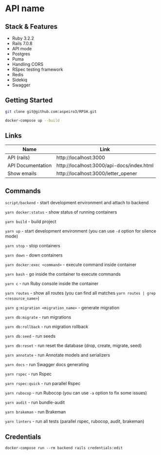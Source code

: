 # API name

## Stack & Features

* Ruby 3.2.2
* Rails 7.0.8
* API mode
* Postgres
* Puma
* Handling CORS
* RSpec testing framework
* Redis
* Sidekiq
* Swagger

## Getting Started

```bash
git clone git@github.com:aspeiro3/RPSH.git
```

```bash
docker-compose up --build
```

## Links

| Name              | Link                                      |
|-------------------|-------------------------------------------|
| API (rails)       | http://localhost:3000                     |
| API Documentation | http://localhost:3000/api-docs/index.html |
| Show emails       | http://localhost:3000/letter_opener       |

## Commands

`script/backend` - start development environment and attach to backend

`yarn docker:status` - show status of running containers

`yarn build` - build project

`yarn up` - start development environment (you can use `-d` option for silence mode)

`yarn stop` - stop containers

`yarn down` - down containers

`yarn docker:exec <command>` - execute command inside container

`yarn bash` - go inside the container to execute commands

`yarn c` - run Ruby console inside the container

`yarn routes` - show all routes (you can find all matches `yarn routes | grep <resource_name>`)

`yarn g:migration <migration_name>` - generate migration

`yarn db:migrate` - run migrations

`yarn db:rollback` - run migration rollback

`yarn db:seed` - run seeds

`yarn db:reset` - run reset the database (drop, create, migrate, seed)

`yarn annotate` - run Annotate models and serializers

`yarn docs` - run Swagger docs generating

`yarn rspec` - run Rspec

`yarn rspec:quick` - run parallel Rspec

`yarn rubocop` - run Rubocop (you can use `-a` option to fix some issues)

`yarn audit` - run bundle-audit

`yarn brakeman` - run Brakeman

`yarn linters` - run all tests (parallel rspec, rubocop, audit, brakeman)

## Credentials

```
docker-compose run --rm backend rails credentials:edit
```
